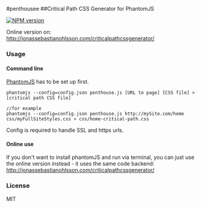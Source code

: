 #penthousee
##Critical Path CSS Generator for PhantomJS

[![NPM version](https://badge.fury.io/js/penthouse.svg)](http://badge.fury.io/js/penthouse)

Online version on: http://jonassebastianohlsson.com/criticalpathcssgenerator/

### Usage

#### Command line
[PhantomJS](https://github.com/ariya/phantomjs/) has to be set up first.

	phantomjs --config=config.json penthouse.js [URL to page] [CSS file] > [critical path CSS file]
	
	//for example
	phantomjs --config=config.json penthouse.js http://mySite.com/home css/myFullSiteStyles.css > css/home-critical-path.css
	
Config is required to handle SSL and https urls.

#### Online use
If you don't want to install phantomJS and run via terminal, you can just use the online version instead - it uses the same code backend:
http://jonassebastianohlsson.com/criticalpathcssgenerator/

### License
MIT